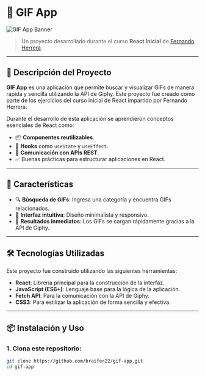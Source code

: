 # 🎥 GIF App

![GIF App Banner](![image](https://github.com/user-attachments/assets/cf522d9d-5058-4d39-8de6-3032dec1fc64)
) <!-- Puedes reemplazar con una imagen relevante -->

> Un proyecto desarrollado durante el curso **React Inicial** de [Fernando Herrera](https://cursos.devtalles.com/courses/react-cero-experto).

---

## 📖 Descripción del Proyecto

**GIF App** es una aplicación que permite buscar y visualizar GIFs de manera rápida y sencilla utilizando la API de Giphy. Este proyecto fue creado como parte de los ejercicios del curso inicial de React impartido por Fernando Herrera. 

Durante el desarrollo de esta aplicación se aprendieron conceptos esenciales de React como:

- 📦 **Componentes reutilizables**.
- 🔄 **Hooks** como `useState` y `useEffect`.
- 🎯 **Comunicación con APIs REST**.
- ✅ Buenas prácticas para estructurar aplicaciones en React.

---

## 🚀 Características

- 🔍 **Búsqueda de GIFs**: Ingresa una categoría y encuentra GIFs relacionados.
- 🌟 **Interfaz intuitiva**: Diseño minimalista y responsivo.
- 💾 **Resultados inmediatos**: Los GIFs se cargan rápidamente gracias a la API de Giphy.

---

## 🛠️ Tecnologías Utilizadas

Este proyecto fue construido utilizando las siguientes herramientas:

- **React**: Librería principal para la construcción de la interfaz.
- **JavaScript (ES6+)**: Lenguaje base para la lógica de la aplicación.
- **Fetch API**: Para la comunicación con la API de Giphy.
- **CSS3**: Para estilizar la aplicación de forma sencilla y efectiva.

---

## 📦 Instalación y Uso

### 1. Clona este repositorio:
```bash
git clone https://github.com/braifer22/gif-app.git
cd gif-app

